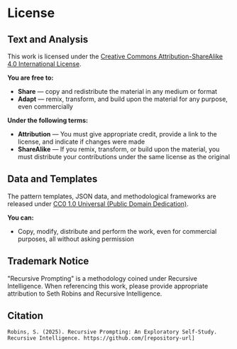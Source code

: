 # License

## Text and Analysis

This work is licensed under the [Creative Commons Attribution-ShareAlike 4.0 International License](https://creativecommons.org/licenses/by-sa/4.0/).

**You are free to:**
- **Share** — copy and redistribute the material in any medium or format
- **Adapt** — remix, transform, and build upon the material for any purpose, even commercially

**Under the following terms:**
- **Attribution** — You must give appropriate credit, provide a link to the license, and indicate if changes were made
- **ShareAlike** — If you remix, transform, or build upon the material, you must distribute your contributions under the same license as the original

## Data and Templates

The pattern templates, JSON data, and methodological frameworks are released under [CC0 1.0 Universal (Public Domain Dedication)](https://creativecommons.org/publicdomain/zero/1.0/).

**You can:**
- Copy, modify, distribute and perform the work, even for commercial purposes, all without asking permission

## Trademark Notice

"Recursive Prompting" is a methodology coined under Recursive Intelligence. When referencing this work, please provide appropriate attribution to Seth Robins and Recursive Intelligence.

## Citation

```
Robins, S. (2025). Recursive Prompting: An Exploratory Self-Study. 
Recursive Intelligence. https://github.com/[repository-url]

